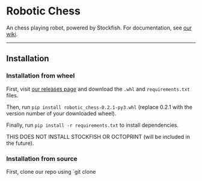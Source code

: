 # Robotic Chess

An chess playing robot, powered by Stockfish.
For documentation, see [our wiki](https://github.com/Hacking3DPrinters/robotic-chess/wiki).

---

## Installation

### Installation from wheel

First, visit [our releases page](https://github.com/Hacking3DPrinters/robotic-chess/releases) and download the `.whl` and `requirements.txt` files.

Then, run 
```pip install robotic_chess-0.2.1-py3.whl```
(replace 0.2.1 with the version number of your downloaded wheel).

Finally, run 
```pip install -r requirements.txt```
to install dependencies.

THIS DOES NOT INSTALL STOCKFISH OR OCTOPRINT (will be included in the future).

### Installation from source 

First, clone our repo using `git clone
